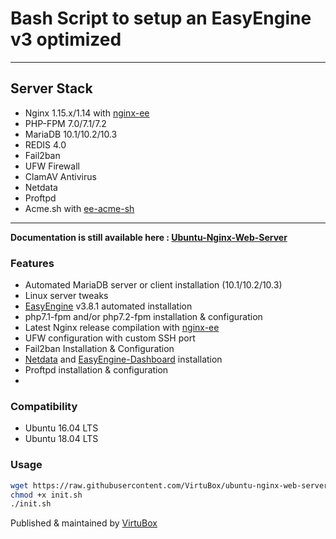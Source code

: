 # Bash Script to setup an EasyEngine v3 optimized

* * *

## Server Stack

- Nginx 1.15.x/1.14 with [nginx-ee](https://virtubox.github.io/nginx-ee/)
- PHP-FPM 7.0/7.1/7.2
- MariaDB 10.1/10.2/10.3
- REDIS 4.0
- Fail2ban
- UFW Firewall
- ClamAV Antivirus
- Netdata
- Proftpd
- Acme.sh with [ee-acme-sh](https://virtubox.github.io/ee-acme-sh/)

* * *

**Documentation is still available here : [Ubuntu-Nginx-Web-Server](https://virtubox.github.io/ubuntu-nginx-web-server/pages/documentation)**

### Features

- Automated MariaDB server or client installation (10.1/10.2/10.3)
- Linux server tweaks
- [EasyEngine](https://github.com/EasyEngine/easyengine) v3.8.1 automated installation
- php7.1-fpm and/or php7.2-fpm installation & configuration
- Latest Nginx release compilation with [nginx-ee](https://virtubox.github.io/nginx-ee/)
- UFW configuration with custom SSH port
- Fail2ban Installation & Configuration
- [Netdata](https://github.com/firehol/netdata/) and [EasyEngine-Dashboard](https://virtubox.github.io/easyengine-dashboard/) installation
- Proftpd installation & configuration
-

### Compatibility

- Ubuntu 16.04 LTS
- Ubuntu 18.04 LTS

### Usage

```bash
wget https://raw.githubusercontent.com/VirtuBox/ubuntu-nginx-web-server/master/init.sh
chmod +x init.sh
./init.sh
```

Published & maintained by [VirtuBox](https://virtubox.net)
